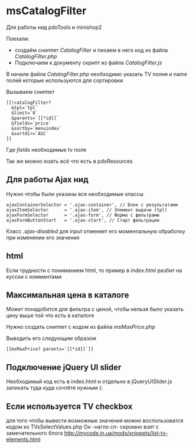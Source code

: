 # msCatalogFilter
Для работы нид pdoTools и minishop2

Поехали:

* создаём сниппет _CatalogFilter_ и пихаем в него код из файла _CatalogFilter.php_
* Подключаем к документу скрипт из файла _CatalogFilter.js_

В начале файла _CatalogFilter.php_ необходимо указать TV полня и name полей которые используются для сортировки

Вызываем сниппет
```
[[!catalogFilter?
  &tpl=`tpl`
  &limit=`8`
  &parents=`[[*id]]`
  &fields=`price`
  &sortby=`menuindex`
  &sortdir=`ASC`
]]
```
Где _fields_ необходимые tv поля

Так же можно юзать всё что есть в pdoResources

## Для работы Ajax нид
Нужно чтобы были указаны все необходимые классы
```
ajaxContainerSelector = '.ajax-container', // Блок с результатами
ajaxItemSelector      = '.ajax-item', // Элемент выдачи (tpl)
ajaxFormSelector      = '.ajax-form', // Форма с фильтрами
ajaxFormButtonStart   = '.ajax-start', // Старт фильтрации
```
Класс _.ajax-disabled_ для _input_ отменяет его моментальную обработку при изменении его значения

## html
Если трудности с пониманием html, то пример в _index.html_ разбит на кусски с комментами

## Максимальная цена в каталоге
Может понадобится для фильтра с ценой, чтобы нельзя было указать цену выше той что есть в каталоге

Нужно создать сниппет с кодом из файла _msMaxPrice.php_

Выводить его следующим образом

```
[[msMaxPrice? parents=`[[*id]]`]]
```

## Подключение jQuery UI slider
Необходимый код есть в index.html и отдельно в jQueryUISlider.js запихать туда куда сочтёте нужным (:

## Если используется TV checkbox

для того чтобы вывести возможные значения можно воспользоватся кодом из TVsSelectValues.php
Он -нагло сп- скромно взят с замечательного блога http://mycode.in.ua/modx/snippets/list-tv-elements.html
